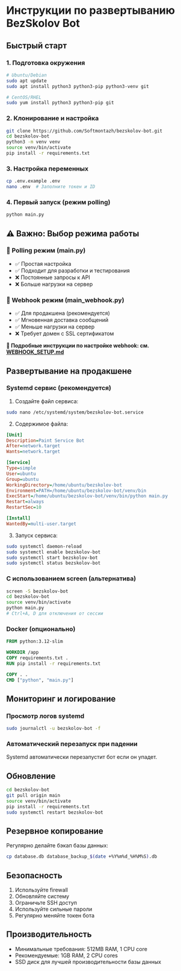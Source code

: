 # Инструкции по развертыванию BezSkolov Bot

## Быстрый старт

### 1. Подготовка окружения
```bash
# Ubuntu/Debian
sudo apt update
sudo apt install python3 python3-pip python3-venv git

# CentOS/RHEL
sudo yum install python3 python3-pip git
```

### 2. Клонирование и настройка
```bash
git clone https://github.com/Softmontazh/bezskolov-bot.git
cd bezskolov-bot
python3 -m venv venv
source venv/bin/activate
pip install -r requirements.txt
```

### 3. Настройка переменных
```bash
cp .env.example .env
nano .env  # Заполните токен и ID
```

### 4. Первый запуск (режим polling)
```bash
python main.py
```

## ⚠️ Важно: Выбор режима работы

### 🔄 Polling режим (main.py)
- ✅ Простая настройка
- ✅ Подходит для разработки и тестирования
- ❌ Постоянные запросы к API
- ❌ Больше нагрузки на сервер

### 🔗 Webhook режим (main_webhook.py)
- ✅ Для продакшена (рекомендуется)
- ✅ Мгновенная доставка сообщений
- ✅ Меньше нагрузки на сервер
- ❌ Требует домен с SSL сертификатом

**📖 Подробные инструкции по настройке webhook: см. [WEBHOOK_SETUP.md](./WEBHOOK_SETUP.md)**

## Развертывание на продакшене

### Systemd сервис (рекомендуется)

1. Создайте файл сервиса:
```bash
sudo nano /etc/systemd/system/bezskolov-bot.service
```

2. Содержимое файла:
```ini
[Unit]
Description=Paint Service Bot
After=network.target
Wants=network.target

[Service]
Type=simple
User=ubuntu
Group=ubuntu
WorkingDirectory=/home/ubuntu/bezskolov-bot
Environment=PATH=/home/ubuntu/bezskolov-bot/venv/bin
ExecStart=/home/ubuntu/bezskolov-bot/venv/bin/python main.py
Restart=always
RestartSec=10

[Install]
WantedBy=multi-user.target
```

3. Запуск сервиса:
```bash
sudo systemctl daemon-reload
sudo systemctl enable bezskolov-bot
sudo systemctl start bezskolov-bot
sudo systemctl status bezskolov-bot
```

### С использованием screen (альтернатива)
```bash
screen -S bezskolov-bot
cd bezskolov-bot
source venv/bin/activate
python main.py
# Ctrl+A, D для отключения от сессии
```

### Docker (опционально)
```dockerfile
FROM python:3.12-slim

WORKDIR /app
COPY requirements.txt .
RUN pip install -r requirements.txt

COPY . .
CMD ["python", "main.py"]
```

## Мониторинг и логирование

### Просмотр логов systemd
```bash
sudo journalctl -u bezskolov-bot -f
```

### Автоматический перезапуск при падении
Systemd автоматически перезапустит бот если он упадет.

## Обновление

```bash
cd bezskolov-bot
git pull origin main
source venv/bin/activate
pip install -r requirements.txt
sudo systemctl restart bezskolov-bot
```

## Резервное копирование

Регулярно делайте бэкап базы данных:
```bash
cp database.db database_backup_$(date +%Y%m%d_%H%M%S).db
```

## Безопасность

1. Используйте firewall
2. Обновляйте систему
3. Ограничьте SSH доступ
4. Используйте сильные пароли
5. Регулярно меняйте токен бота

## Производительность

- Минимальные требования: 512MB RAM, 1 CPU core
- Рекомендуемые: 1GB RAM, 2 CPU cores
- SSD диск для лучшей производительности базы данных
